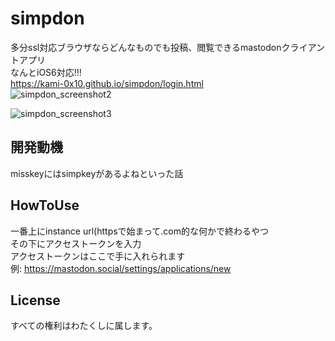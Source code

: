# simpdon 
多分ssl対応ブラウザならどんなものでも投稿、閲覧できるmastodonクライアントアプリ<br>
なんとiOS6対応!!!<br>
https://kami-0x10.github.io/simpdon/login.html<br>
![simpdon_screenshot2](https://github.com/user-attachments/assets/429cd518-77c8-4d59-a616-441e0853bcf4)

![simpdon_screenshot3](https://github.com/user-attachments/assets/48a5451d-114b-4fe3-96d6-8d47b62d6547)
## 開発動機
misskeyにはsimpkeyがあるよねといった話<br>

## HowToUse
一番上にinstance url(httpsで始まって.com的な何かで終わるやつ<br>
その下にアクセストークンを入力<br>
アクセストークンはここで手に入れられます<br>
例: https://mastodon.social/settings/applications/new<br>




## License
すべての権利はわたくしに属します。
